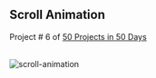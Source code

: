## Scroll Animation
Project # 6 of [50 Projects in 50 Days](https://50projects50days.com/) <br><br>

![scroll-animation](docs/06-scroll-animation.gif)